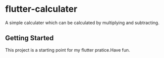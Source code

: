 # flutter-calculater

A simple calculater which can be calculated by multiplying and subtracting.

## Getting Started

This project is a starting point for my flutter pratice.Have fun.

